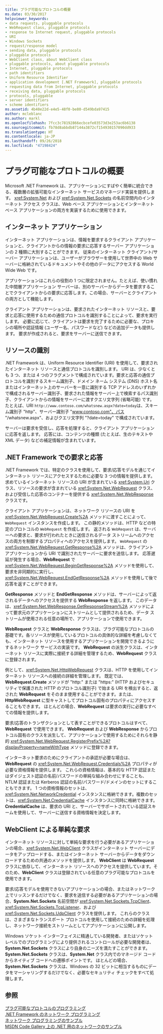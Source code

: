 ```yaml
---
title: プラグ可能なプロトコルの概要
ms.date: 03/30/2017
helpviewer_keywords:
- data requests, pluggable protocols
- WebRequest class, pluggable protocols
- response to Internet request, pluggable protocols
- URI
- Windows Sockets
- request/response model
- sending data, pluggable protocols
- pluggable protocols
- WebClient class, about WebClient class
- pluggable protocols, about pluggable protocols
- Internet, pluggable protocols
- path identifiers
- Uniform Resource Identifier
- application development [.NET Framework], pluggable protocols
- requesting data from Internet, pluggable protocols
- receiving data, pluggable protocols
- protocols, pluggable
- server identifiers
- scheme identifiers
ms.assetid: 4b48e22d-e4e5-48f0-be80-d549bda97415
author: mcleblanc
ms.author: markl
ms.openlocfilehash: 7fcc3c78192866ecbcefe03573d3e253ac6b6138
ms.sourcegitcommit: fb78d8abbdb87144a3872cf154930157090dd933
ms.translationtype: HT
ms.contentlocale: ja-JP
ms.lasthandoff: 09/26/2018
ms.locfileid: "47198424"
---
```

# <a name="introducing-pluggable-protocols"></a>プラグ可能なプロトコルの概要
Microsoft .NET Framework は、アプリケーションにすばやく簡単に統合できる、複数層の拡張可能なインターネット サービスのマネージド実装を提供します。 <xref:System.Net> および <xref:System.Net.Sockets> の名前空間内のインターネット アクセス クラスは、Web ベース アプリケーションとインターネット ベース アプリケーションの両方を実装するために使用できます。  
  
## <a name="internet-applications"></a>インターネット アプリケーション  
 インターネット アプリケーションは、情報を要求するクライアント アプリケーションと、クライアントからの情報の要求に応答するサーバー アプリケーションの 2 種類に大別することができます。 従来のインターネット クライアント/サーバー アプリケーションは、ユーザーがブラウザーを使用して世界中の Web サーバーに格納されているドキュメントやその他のデータにアクセスする World Wide Web です。  
  
 アプリケーションはこれらの役割の 1 つに限定されません。たとえば、使い慣れた中間層アプリケーション サーバーは、別のサーバーからデータを要求することでクライアントからの要求に応答します。この場合、サーバーとクライアントの両方として機能します。  
  
 クライアント アプリケーションは、要求されたインターネット リソースと、要求と応答に使用するための通信プロトコルを識別することによって、要求を実行します。 必要に応じて、クライアントは要求を完了するために必要な、プロキシの場所や認証情報 (ユーザー名、パスワードなど) などの追加データも提供します。 要求が作成されると、要求をサーバーに送信できます。  
  
## <a name="identifying-resources"></a>リソースの識別  
 .NET Framework は、Uniform Resource Identifier (URI) を使用して、要求されたインターネット リソースと通信プロトコルを識別します。 URI は、少なくとも 3 つ、または 4 つのフラグメントで構成されています。要求と応答の通信プロトコルを識別するスキーム識別子、ドメイン ネーム システム (DNS) ホスト名またはインターネット上のサーバーを一意に識別する TCP アドレスのいずれかで構成されるサーバー識別子、要求された情報をサーバー上で検索するパス識別子、クライアントからの情報をサーバーに渡すクエリ文字列 (省略可能) です。 たとえば、URI `http://www.contoso.com/whatsnew.aspx?date=today`は、スキーム識別子 "http"、サーバー識別子 "www.contoso.com"、パス "/whatsnew.aspx"、およびクエリ文字列 "?date=today" で構成されています。  
  
 サーバーは要求を受信し、応答を処理すると、クライアント アプリケーションに応答を返します。 応答には、コンテンツの種類 (たとえば、生のテキストや XML データ) などの補足情報が含まれています。  
  
## <a name="requests-and-responses-in-the-net-framework"></a>.NET Framework での要求と応答  
 .NET Framework では、特定のクラスを使用して、要求/応答モデルを通じてインターネット リソースにアクセスするために必要な 3 つの情報を提供します。求めているインターネット リソースの URI が含まれている <xref:System.Uri> クラス、リソースの要求が含まれている <xref:System.Net.WebRequest> クラス、および受信した応答のコンテナーを提供する <xref:System.Net.WebResponse> クラスです。  
  
 クライアント アプリケーションは、ネットワーク リソースの URI を <xref:System.Net.WebRequest.Create%2A> メソッドに渡すことによって、`WebRequest` インスタンスを作成します。 この静的メソッドは、HTTP などの特定のプロトコルの `WebRequest` を作成します。 返される `WebRequest` は、サーバーへの要求と、要求が行われたときに送信されるデータ ストリームへのアクセスの両方を制御するプロパティへのアクセスを提供します。 `WebRequest` の <xref:System.Net.WebRequest.GetResponse%2A> メソッドは、クライアント アプリケーションから URI で識別されたサーバーに要求を送信します。 応答遅延が発生する場合、**WebRequest** で <xref:System.Net.WebRequest.BeginGetResponse%2A> メソッドを使用して、要求を非同期的に実行し、<xref:System.Net.WebRequest.EndGetResponse%2A> メソッドを使用して後で応答を返すことができます。  
  
 **GetResponse** メソッドと **EndGetResponse** メソッドは、サーバーによって返されるデータへのアクセスを提供する **WebResponse** を返します。 このデータは、<xref:System.Net.WebResponse.GetResponseStream%2A> メソッドによって要求元のアプリケーションにストリームとして提供されるため、データ ストリームが使用される任意の場所で、アプリケーションで使用できます。  
  
 **WebRequest** クラスと **WebResponse** クラスは、プラグ可能なプロトコルの基礎です。各リソースが使用しているプロトコルの具体的な詳細を考慮しなくても、インターネット リソースを使用するアプリケーションを開発できるようにするネットワーク サービスの実装です。 **WebRequest** の派生クラスは、インターネット リソースに実際に接続する詳細を管理するため、**WebRequest** クラスに登録されます。  
  
 例として、<xref:System.Net.HttpWebRequest> クラスは、HTTP を使用してインターネット リソースへの接続の詳細を管理します。 既定では、**WebRequest.Create** メソッドが "http:" または "https:" (HTTP およびセキュリティで保護された HTTP のプロトコル識別子) で始まる URI を検出すると、返された **WebRequest** をそのまま使用することができます。または、**HttpWebRequest** に型キャストしてプロトコル固有のプロパティにアクセスすることもできます。 ほとんどの場合、**WebRequest** は要求の実行に必要なすべての情報を提供します。  
  
 要求/応答のトランザクションとして表すことができるプロトコルはすべて、**WebRequest** で使用できます。 **WebRequest** および **WebResponse** からプロトコル固有のクラスを派生して、アプリケーションで使用するためにそれらを静的 <xref:System.Net.WebRequest.RegisterPrefix%2A?displayProperty=nameWithType> メソッドに登録できます。  
  
 インターネット要求のためにクライアントの承認が必要な場合は、**WebRequest** の <xref:System.Net.WebRequest.Credentials%2A> プロパティが必要な資格情報を提供します。 これらの資格情報は、基本的な HTTP 認証またはダイジェスト認証の名前/パスワードの単純な組み合わせにすることも、NTLM 認証または Kerberos 認証の名前/パスワード/ドメインのセットにすることもできます。 1 つの資格情報のセットは、<xref:System.Net.NetworkCredential> インスタンスに格納できます。複数のセットは、<xref:System.Net.CredentialCache> インスタンスに同時に格納できます。 **CredentialCache** は、要求の URI と、サーバーでサポートされている認証スキームを使用して、サーバーに送信する資格情報を決定します。  
  
## <a name="simple-requests-with-webclient"></a>WebClient による単純な要求  
 インターネット リソースに対して単純な要求を行う必要があるアプリケーションの場合、<xref:System.Net.WebClient> クラスがインターネット サーバーにデータをアップロードする、またはインターネット サーバーからデータをダウンロードするための共通のメソッドを提供します。 **WebClient** は **WebRequest** クラスに依存して、インターネット リソースへのアクセスを提供しています。そのため、**WebClient** クラスは登録されている任意のプラグ可能なプロトコルを使用できます。  
  
 要求/応答モデルを使用できないアプリケーションの場合、またはネットワーク上でリッスンするだけでなく、要求を送信する必要があるアプリケーションの場合、**System.Net.Sockets** 名前空間が <xref:System.Net.Sockets.TcpClient>、<xref:System.Net.Sockets.TcpListener>、および <xref:System.Net.Sockets.UdpClient> クラスを提供します。 これらのクラスは、さまざまなトランスポート プロトコルを使用して接続のための詳細を処理し、ネットワーク接続をストリームとしてアプリケーションに公開します。  
  
 Windows ソケット インターフェイスに精通している開発者、またはソケット レベルでのプログラミングにより提供されるコントロールが必要な開発者は、**System.Net.Sockets** クラスにより自身のニーズを満たすことができます。 **System.Net.Sockets** クラスは、**System.Net** クラス内でのマネージド コードからネイティブ コードへの遷移ポイントです。 ほとんどの場合、**System.Net.Sockets** クラスは、Windows の 32 ビットに相当するものにデータをマーシャリングするだけでなく、必要なセキュリティ チェックをすべて処理します。  
  
## <a name="see-also"></a>参照  
 [プラグ可能なプロトコルのプログラミング](../../../docs/framework/network-programming/programming-pluggable-protocols.md)  
 [.NET Framework のネットワーク プログラミング](../../../docs/framework/network-programming/index.md)  
 [ネットワーク プログラミングのサンプル](../../../docs/framework/network-programming/network-programming-samples.md)  
 [MSDN Code Gallery 上の .NET 用のネットワークのサンプル](https://code.msdn.microsoft.com/Wiki/View.aspx?ProjectName=nclsamples)
